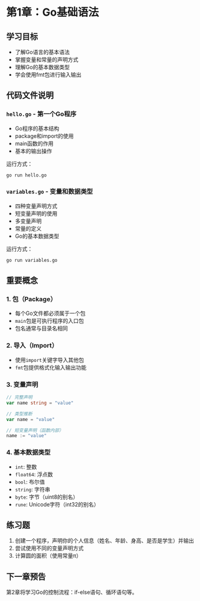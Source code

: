 # 第1章：Go基础语法

## 学习目标

- 了解Go语言的基本语法
- 掌握变量和常量的声明方式
- 理解Go的基本数据类型
- 学会使用fmt包进行输入输出

## 代码文件说明

### `hello.go` - 第一个Go程序
- Go程序的基本结构
- package和import的使用
- main函数的作用
- 基本的输出操作

运行方式：
```bash
go run hello.go
```

### `variables.go` - 变量和数据类型
- 四种变量声明方式
- 短变量声明的使用
- 多变量声明
- 常量的定义
- Go的基本数据类型

运行方式：
```bash
go run variables.go
```

## 重要概念

### 1. 包（Package）
- 每个Go文件都必须属于一个包
- `main`包是可执行程序的入口包
- 包名通常与目录名相同

### 2. 导入（Import）
- 使用`import`关键字导入其他包
- `fmt`包提供格式化输入输出功能

### 3. 变量声明
```go
// 完整声明
var name string = "value"

// 类型推断
var name = "value"

// 短变量声明（函数内部）
name := "value"
```

### 4. 基本数据类型
- `int`: 整数
- `float64`: 浮点数
- `bool`: 布尔值
- `string`: 字符串
- `byte`: 字节（uint8的别名）
- `rune`: Unicode字符（int32的别名）

## 练习题

1. 创建一个程序，声明你的个人信息（姓名、年龄、身高、是否是学生）并输出
2. 尝试使用不同的变量声明方式
3. 计算圆的面积（使用常量π）

## 下一章预告

第2章将学习Go的控制流程：if-else语句、循环语句等。 